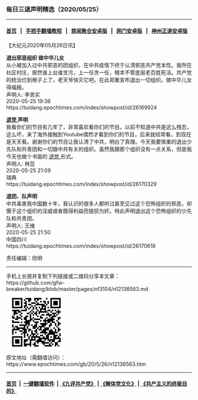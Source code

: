 ### 每日三退声明精选（2020/05/25）
------------------------

#### [首页](https://github.com/gfw-breaker/banned-news1/blob/master/README.md) &nbsp;&nbsp;|&nbsp;&nbsp; [手把手翻墙教程](https://github.com/gfw-breaker/guides/wiki) &nbsp;&nbsp;|&nbsp;&nbsp; [禁闻聚合安卓版](https://github.com/gfw-breaker/bn-android) &nbsp;&nbsp;|&nbsp;&nbsp; [网门安卓版](https://github.com/oGate2/oGate) &nbsp;&nbsp;|&nbsp;&nbsp; [神州正道安卓版](https://github.com/SzzdOgate/update) 



<div class="post_content" id="artbody" itemprop="articleBody">
 <!-- article content begin -->
 <p>
  【大纪元2020年05月26日讯】
 </p>
 <p>
  <strong>
   退出邪恶组织 做中华儿女
  </strong>
  <br/>
  从小被加入过中共邪恶的团组织，在中共疫情下终于认清邪恶共产党本性。我所在社区村庄，居然谁上台谁贪污，上一任贪一任，根本不管底层老百姓死活。共产党的统治烂到根子上了，老天爷快灭它吧。在此郑重宣布退出一切组织。做中华儿女得福报。
  <br/>
  声明人: 李恩实
  <br/>
  2020-05-25 19:36
  <br/>
  https://tuidang.epochtimes.com/index/showpost/id/26169924
 </p>
 <p>
  <strong>
   <a href="https://www.epochtimes.com/gb/tag/%E9%80%80%E5%85%9A.html">
    退党
   </a>
   声明
  </strong>
  <br/>
  我看你们的节目有几年了，非常喜欢看你们的节目。以前不知道中共是这么残忍，这么坏，来了海外接触到Youtube偶然才看到你们的节目，后来就经常看，到现在是天天看。谢谢你们的节目让我认清了中共，明白了真理。今天我要慎重的退出少先队和共青团和一切跟中共有关的组织。虽然我跟那个组织没有一点关系，但是我今天也做个书面的
  <a href="https://www.epochtimes.com/gb/tag/%E9%80%80%E5%85%9A.html">
   退党
  </a>
  形式。
  <br/>
  声明人: 林蕊
  <br/>
  2020-05-25 21:09
  <br/>
  瑞典
  <br/>
  https://tuidang.epochtimes.com/index/showpost/id/26170329
 </p>
 <p>
  <strong>
   退团、队声明
  </strong>
  <br/>
  中共毒害我中国数十年，我认识的很多人都听过甚至见过这个恐怖组织的邪恶，却慑于这个组织的淫威或者既得利益而狼狈为奸。特此声明退出这个恐怖组织的少先队和共青团。
  <br/>
  声明人: 王维
  <br/>
  2020-05-25 21:50
  <br/>
  中国四川
  <br/>
  https://tuidang.epochtimes.com/index/showpost/id/26170618
 </p>
 <p>
  责任编辑：欣明
 </p>
 <!-- article content end -->
 <div id="below_article_ad">
 </div>
</div>

<hr/>
手机上长按并复制下列链接或二维码分享本文章：<br/>
https://github.com/gfw-breaker/tuidang/blob/master/pages/nf3104/n12136563.md <br/>
<a href='https://github.com/gfw-breaker/tuidang/blob/master/pages/nf3104/n12136563.md'><img src='https://github.com/gfw-breaker/tuidang/blob/master/pages/nf3104/n12136563.md.png'/></a> <br/>
原文地址（需翻墙访问）：https://www.epochtimes.com/gb/20/5/26/n12136563.htm


------------------------
#### [首页](https://github.com/gfw-breaker/banned-news/blob/master/README.md) &nbsp;|&nbsp; [一键翻墙软件](https://github.com/gfw-breaker/nogfw/blob/master/README.md) &nbsp;| [《九评共产党》](https://github.com/gfw-breaker/9ping.md/blob/master/README.md#九评之一评共产党是什么) | [《解体党文化》](https://github.com/gfw-breaker/jtdwh.md/blob/master/README.md) | [《共产主义的终极目的》](https://github.com/gfw-breaker/gczydzjmd.md/blob/master/README.md)


<img src='http://gfw-breaker.win/tuidang/pages/nf3104/n12136563.md' width='0px' height='0px'/>